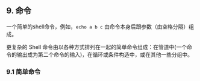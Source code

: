 ## 9. 命令

一个简单的shell命令，例如，`echo a b c` 由命令本身后跟参数（由空格分隔）组成。

更复杂的 Shell 命令由以各种方式排列在一起的简单命令组成：在管道中(一个命令的输出成为第二个命令的输入)，在循环或条件构造中，或在其他一些分组中。


### 9.1 简单命令